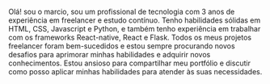 Olá! sou o marcio,  sou um profissional de tecnologia com 3 anos de experiência em freelancer e estudo contínuo. Tenho habilidades sólidas em HTML, CSS, Javascript e Python, e também tenho experiência em trabalhar com os frameworks React-native, React e Flask. Todos os meus projetos freelancer foram bem-sucedidos e estou sempre procurando novos desafios para aprimorar minhas habilidades e adquirir novos conhecimentos. Estou ansioso para compartilhar meu portfólio e discutir como posso aplicar minhas habilidades para atender às suas necessidades.
<!--
Olá! sou o marcio,  sou um profissional de tecnologia com 3 anos de experiência em freelancer e estudo contínuo. Tenho habilidades sólidas em HTML, CSS, Javascript e Python, e também tenho experiência em trabalhar com os frameworks React-native, React e Flask. Todos os meus projetos freelancer foram bem-sucedidos e estou sempre procurando novos desafios para aprimorar minhas habilidades e adquirir novos conhecimentos. Estou ansioso para compartilhar meu portfólio e discutir como posso aplicar minhas habilidades para atender às suas necessidades.

#entre em contato com migo em:

minha  pagina: www.pensadorweb.page

LinkedIn: https://www.linkedin.com/in/marcio-bob-7221631b7

E-mail: marciobob47@gmail.com

fone: 11943939083
-->

